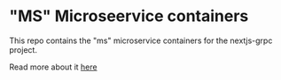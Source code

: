 # "MS" Microseervice containers

This repo contains the "ms" microservice containers for the nextjs-grpc project.

Read more about it [here](https://github.com/utkusarioglu/nextjs-grpc)
